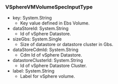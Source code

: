 ### VSphereVMVolumeSpecInputType
- key: System.String
  - Key value defined in Ebs Volume.
- dataStoreId: System.String
  - Id of vSphere Datastore.
- sizeGbs: System.Single
  - Size of datastore or datastore cluster in Gbs.
- dataStoreCdmId: System.String
  - Cdm Id of vSphere Datastore.
- datastoreClusterId: System.String
  - Id of vSphere Datastore Cluster.
- label: System.String
  - Label for vSphere volume.
